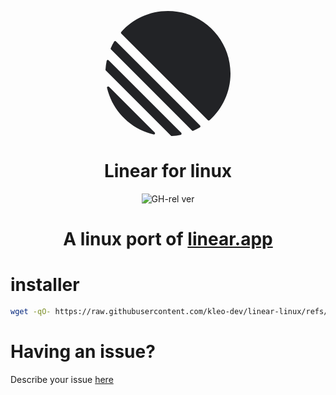<p align="center">
<svg xmlns="http://www.w3.org/2000/svg" fill="none" width="200" height="200" viewBox="0 0 100 100"><path fill="#222326" d="M1.22541 61.5228c-.2225-.9485.90748-1.5459 1.59638-.857L39.3342 97.1782c.6889.6889.0915 1.8189-.857 1.5964C20.0515 94.4522 5.54779 79.9485 1.22541 61.5228ZM.00189135 46.8891c-.01764375.2833.08887215.5599.28957165.7606L52.3503 99.7085c.2007.2007.4773.3075.7606.2896 2.3692-.1476 4.6938-.46 6.9624-.9259.7645-.157 1.0301-1.0963.4782-1.6481L2.57595 39.4485c-.55186-.5519-1.49117-.2863-1.648174.4782-.465915 2.2686-.77832 4.5932-.92588465 6.9624ZM4.21093 29.7054c-.16649.3738-.08169.8106.20765 1.1l64.77602 64.776c.2894.2894.7262.3742 1.1.2077 1.7861-.7956 3.5171-1.6927 5.1855-2.684.5521-.328.6373-1.0867.1832-1.5407L8.43566 24.3367c-.45409-.4541-1.21271-.3689-1.54074.1832-.99132 1.6684-1.88843 3.3994-2.68399 5.1855ZM12.6587 18.074c-.3701-.3701-.393-.9637-.0443-1.3541C21.7795 6.45931 35.1114 0 49.9519 0 77.5927 0 100 22.4073 100 50.0481c0 14.8405-6.4593 28.1724-16.7199 37.3375-.3903.3487-.984.3258-1.3542-.0443L12.6587 18.074Z"/></svg>
</p>
<h1 align="center">Linear for linux</h1>

<p align="center">
<img alt="GH-rel ver" src="https://img.shields.io/github/v/release/kleo-dev/linear-linux?color=%23f5304c">
</p>

<h1 align="center">
A linux port of <a href="https://linear.app/">linear.app</a>
</h1>

# installer
```bash
wget -qO- https://raw.githubusercontent.com/kleo-dev/linear-linux/refs/heads/master/installer.sh | bash
```

# Having an issue?
Describe your issue [here](https://github.com/kleo-dev/linear-linux/issues)
